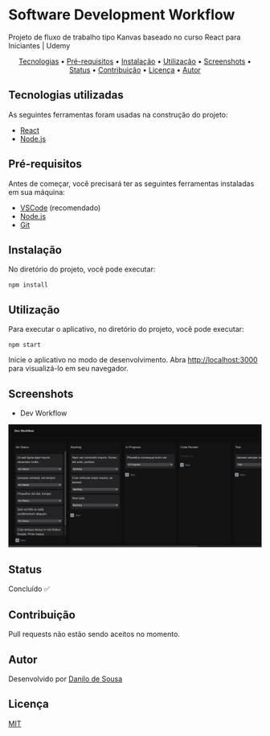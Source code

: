 # Software Development Workflow

Projeto de fluxo de trabalho tipo Kanvas baseado no curso React para Iniciantes | Udemy

<p align="center">
    <a href="#tecnologias">Tecnologias</a> •
    <a href="#pré-requisitos">Pré-requisitos</a> • 
    <a href="#instalação">Instalação</a> • 
    <a href="#utilização">Utilização</a> •
    <a href="#screenshots">Screenshots</a> •
    <a href="#status">Status</a> •
    <a href="#contribuição">Contribuição</a> • 
    <a href="#licença">Licença</a> • 
    <a href="#autor">Autor</a>
</p>

## Tecnologias utilizadas

As seguintes ferramentas foram usadas na construção do projeto:

- [React](https://pt-br.reactjs.org/)
- [Node.js](https://nodejs.org/en/)

## Pré-requisitos

Antes de começar, você precisará ter as seguintes ferramentas instaladas em sua máquina:

- [VSCode](https://code.visualstudio.com/) (recomendado)
- [Node.js](https://nodejs.org/en/)
- [Git](https://git-scm.com)

## Instalação

No diretório do projeto, você pode executar:

```
npm install
```

## Utilização

Para executar o aplicativo, no diretório do projeto, você pode executar:

```
npm start
```

Inicie o aplicativo no modo de desenvolvimento. Abra [http://localhost:3000](http://localhost:3000) para visualizá-lo em seu navegador.


## Screenshots

- Dev Workflow

![SignUp Mobile](./src/images/screenshots/screenshot-localhost_3000-2022.09.11-20_42_44.png)

## Status

Concluído ✅

## Contribuição
Pull requests não estão sendo aceitos no momento.

## Autor

Desenvolvido por [Danilo de Sousa](https://www.linkedin.com/in/danilocdesousa/)

## Licença

[MIT](https://choosealicense.com/licenses/mit/)
